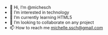 - 👋 Hi, I’m @michesch
- 👀 I’m interested in technology
- 🌱 I’m currently learning HTML5
- 💞️ I’m looking to collaborate on any project
- 📫 How to reach me michelle.ssch@gmail.com

<!---
michesch/michesch is a ✨ special ✨ repository because its `README.md` (this file) appears on your GitHub profile.
You can click the Preview link to take a look at your changes.
--->
